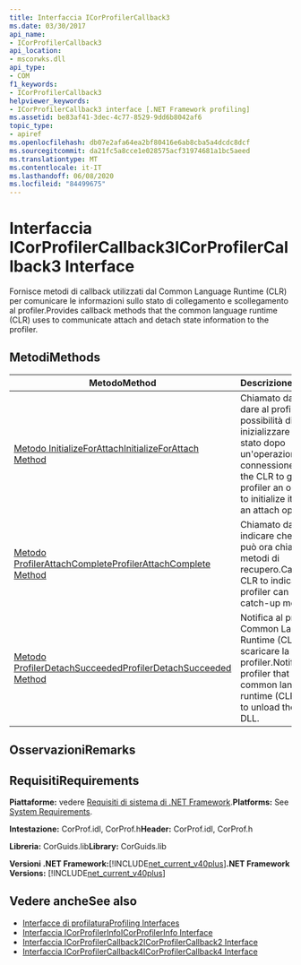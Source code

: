 ```yaml
---
title: Interfaccia ICorProfilerCallback3
ms.date: 03/30/2017
api_name:
- ICorProfilerCallback3
api_location:
- mscorwks.dll
api_type:
- COM
f1_keywords:
- ICorProfilerCallback3
helpviewer_keywords:
- ICorProfilerCallback3 interface [.NET Framework profiling]
ms.assetid: be83af41-3dec-4c77-8529-9dd6b8042af6
topic_type:
- apiref
ms.openlocfilehash: db07e2afa64ea2bf80416e6ab8cba5a4dcdc8dcf
ms.sourcegitcommit: da21fc5a8cce1e028575acf31974681a1bc5aeed
ms.translationtype: MT
ms.contentlocale: it-IT
ms.lasthandoff: 06/08/2020
ms.locfileid: "84499675"
---
```

# <a name="icorprofilercallback3-interface"></a><span data-ttu-id="6abb8-102">Interfaccia ICorProfilerCallback3</span><span class="sxs-lookup"><span data-stu-id="6abb8-102">ICorProfilerCallback3 Interface</span></span>
<span data-ttu-id="6abb8-103">Fornisce metodi di callback utilizzati dal Common Language Runtime (CLR) per comunicare le informazioni sullo stato di collegamento e scollegamento al profiler.</span><span class="sxs-lookup"><span data-stu-id="6abb8-103">Provides callback methods that the common language runtime (CLR) uses to communicate attach and detach state information to the profiler.</span></span>  
  
## <a name="methods"></a><span data-ttu-id="6abb8-104">Metodi</span><span class="sxs-lookup"><span data-stu-id="6abb8-104">Methods</span></span>  
  
|<span data-ttu-id="6abb8-105">Metodo</span><span class="sxs-lookup"><span data-stu-id="6abb8-105">Method</span></span>|<span data-ttu-id="6abb8-106">Descrizione</span><span class="sxs-lookup"><span data-stu-id="6abb8-106">Description</span></span>|  
|------------|-----------------|  
|[<span data-ttu-id="6abb8-107">Metodo InitializeForAttach</span><span class="sxs-lookup"><span data-stu-id="6abb8-107">InitializeForAttach Method</span></span>](icorprofilercallback3-initializeforattach-method.md)|<span data-ttu-id="6abb8-108">Chiamato da CLR per dare al profiler la possibilità di inizializzare il proprio stato dopo un'operazione di connessione.</span><span class="sxs-lookup"><span data-stu-id="6abb8-108">Called by the CLR to give the profiler an opportunity to initialize its state after an attach operation.</span></span>|  
|[<span data-ttu-id="6abb8-109">Metodo ProfilerAttachComplete</span><span class="sxs-lookup"><span data-stu-id="6abb8-109">ProfilerAttachComplete Method</span></span>](icorprofilercallback3-profilerattachcomplete-method.md)|<span data-ttu-id="6abb8-110">Chiamato da CLR per indicare che il profiler può ora chiamare i metodi di recupero.</span><span class="sxs-lookup"><span data-stu-id="6abb8-110">Called by the CLR to indicate that the profiler can now call the catch-up methods.</span></span>|  
|[<span data-ttu-id="6abb8-111">Metodo ProfilerDetachSucceeded</span><span class="sxs-lookup"><span data-stu-id="6abb8-111">ProfilerDetachSucceeded Method</span></span>](icorprofilercallback3-profilerdetachsucceeded-method.md)|<span data-ttu-id="6abb8-112">Notifica al profiler che Common Language Runtime (CLR) sta per scaricare la DLL del profiler.</span><span class="sxs-lookup"><span data-stu-id="6abb8-112">Notifies the profiler that the common language runtime (CLR) is about to unload the profiler DLL.</span></span>|  
  
## <a name="remarks"></a><span data-ttu-id="6abb8-113">Osservazioni</span><span class="sxs-lookup"><span data-stu-id="6abb8-113">Remarks</span></span>  
  
## <a name="requirements"></a><span data-ttu-id="6abb8-114">Requisiti</span><span class="sxs-lookup"><span data-stu-id="6abb8-114">Requirements</span></span>  
 <span data-ttu-id="6abb8-115">**Piattaforme:** vedere [Requisiti di sistema di .NET Framework](../../get-started/system-requirements.md).</span><span class="sxs-lookup"><span data-stu-id="6abb8-115">**Platforms:** See [System Requirements](../../get-started/system-requirements.md).</span></span>  
  
 <span data-ttu-id="6abb8-116">**Intestazione:** CorProf.idl, CorProf.h</span><span class="sxs-lookup"><span data-stu-id="6abb8-116">**Header:** CorProf.idl, CorProf.h</span></span>  
  
 <span data-ttu-id="6abb8-117">**Libreria:** CorGuids.lib</span><span class="sxs-lookup"><span data-stu-id="6abb8-117">**Library:** CorGuids.lib</span></span>  
  
 <span data-ttu-id="6abb8-118">**Versioni .NET Framework:**[!INCLUDE[net_current_v40plus](../../../../includes/net-current-v40plus-md.md)]</span><span class="sxs-lookup"><span data-stu-id="6abb8-118">**.NET Framework Versions:** [!INCLUDE[net_current_v40plus](../../../../includes/net-current-v40plus-md.md)]</span></span>  
  
## <a name="see-also"></a><span data-ttu-id="6abb8-119">Vedere anche</span><span class="sxs-lookup"><span data-stu-id="6abb8-119">See also</span></span>

- [<span data-ttu-id="6abb8-120">Interfacce di profilatura</span><span class="sxs-lookup"><span data-stu-id="6abb8-120">Profiling Interfaces</span></span>](profiling-interfaces.md)
- [<span data-ttu-id="6abb8-121">Interfaccia ICorProfilerInfo</span><span class="sxs-lookup"><span data-stu-id="6abb8-121">ICorProfilerInfo Interface</span></span>](icorprofilerinfo-interface.md)
- [<span data-ttu-id="6abb8-122">Interfaccia ICorProfilerCallback2</span><span class="sxs-lookup"><span data-stu-id="6abb8-122">ICorProfilerCallback2 Interface</span></span>](icorprofilercallback2-interface.md)
- [<span data-ttu-id="6abb8-123">Interfaccia ICorProfilerCallback4</span><span class="sxs-lookup"><span data-stu-id="6abb8-123">ICorProfilerCallback4 Interface</span></span>](icorprofilercallback4-interface.md)
